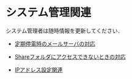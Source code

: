 # システム管理関連

システム管理者は随時情報を更新してください．

- [定期停電時のメールサーバの対応](https://github.com/Shimamura-Lab-SU/Sharing-Knowledge-Database/blob/master/sys_ad/teiden.md)

- [Shareフォルダにアクセスできないときの対応](https://github.com/Shimamura-Lab-SU/Sharing-Knowledge-Database/wiki/Shareフォルダにアクセスできないときの対応)

- [IPアドレス設定関連](https://github.com/Shimamura-Lab-SU/Sharing-Knowledge-Database/wiki/IPアドレス設定関連)
